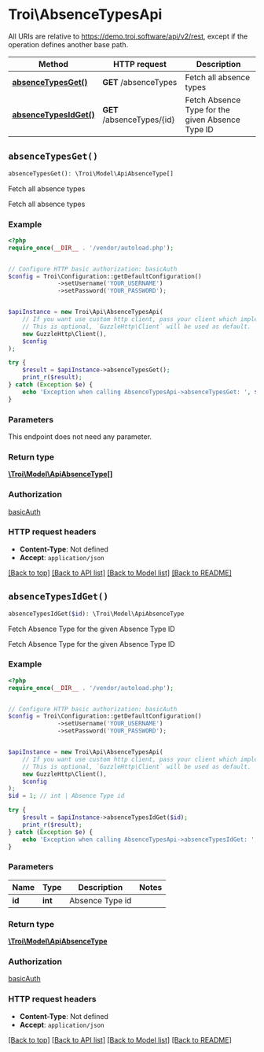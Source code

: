 # Troi\AbsenceTypesApi

All URIs are relative to https://demo.troi.software/api/v2/rest, except if the operation defines another base path.

| Method | HTTP request | Description |
| ------------- | ------------- | ------------- |
| [**absenceTypesGet()**](AbsenceTypesApi.md#absenceTypesGet) | **GET** /absenceTypes | Fetch all absence types |
| [**absenceTypesIdGet()**](AbsenceTypesApi.md#absenceTypesIdGet) | **GET** /absenceTypes/{id} | Fetch Absence Type for the given Absence Type ID |


## `absenceTypesGet()`

```php
absenceTypesGet(): \Troi\Model\ApiAbsenceType[]
```

Fetch all absence types

Fetch all absence types

### Example

```php
<?php
require_once(__DIR__ . '/vendor/autoload.php');


// Configure HTTP basic authorization: basicAuth
$config = Troi\Configuration::getDefaultConfiguration()
              ->setUsername('YOUR_USERNAME')
              ->setPassword('YOUR_PASSWORD');


$apiInstance = new Troi\Api\AbsenceTypesApi(
    // If you want use custom http client, pass your client which implements `GuzzleHttp\ClientInterface`.
    // This is optional, `GuzzleHttp\Client` will be used as default.
    new GuzzleHttp\Client(),
    $config
);

try {
    $result = $apiInstance->absenceTypesGet();
    print_r($result);
} catch (Exception $e) {
    echo 'Exception when calling AbsenceTypesApi->absenceTypesGet: ', $e->getMessage(), PHP_EOL;
}
```

### Parameters

This endpoint does not need any parameter.

### Return type

[**\Troi\Model\ApiAbsenceType[]**](../Model/ApiAbsenceType.md)

### Authorization

[basicAuth](../../README.md#basicAuth)

### HTTP request headers

- **Content-Type**: Not defined
- **Accept**: `application/json`

[[Back to top]](#) [[Back to API list]](../../README.md#endpoints)
[[Back to Model list]](../../README.md#models)
[[Back to README]](../../README.md)

## `absenceTypesIdGet()`

```php
absenceTypesIdGet($id): \Troi\Model\ApiAbsenceType
```

Fetch Absence Type for the given Absence Type ID

Fetch Absence Type for the given Absence Type ID

### Example

```php
<?php
require_once(__DIR__ . '/vendor/autoload.php');


// Configure HTTP basic authorization: basicAuth
$config = Troi\Configuration::getDefaultConfiguration()
              ->setUsername('YOUR_USERNAME')
              ->setPassword('YOUR_PASSWORD');


$apiInstance = new Troi\Api\AbsenceTypesApi(
    // If you want use custom http client, pass your client which implements `GuzzleHttp\ClientInterface`.
    // This is optional, `GuzzleHttp\Client` will be used as default.
    new GuzzleHttp\Client(),
    $config
);
$id = 1; // int | Absence Type id

try {
    $result = $apiInstance->absenceTypesIdGet($id);
    print_r($result);
} catch (Exception $e) {
    echo 'Exception when calling AbsenceTypesApi->absenceTypesIdGet: ', $e->getMessage(), PHP_EOL;
}
```

### Parameters

| Name | Type | Description  | Notes |
| ------------- | ------------- | ------------- | ------------- |
| **id** | **int**| Absence Type id | |

### Return type

[**\Troi\Model\ApiAbsenceType**](../Model/ApiAbsenceType.md)

### Authorization

[basicAuth](../../README.md#basicAuth)

### HTTP request headers

- **Content-Type**: Not defined
- **Accept**: `application/json`

[[Back to top]](#) [[Back to API list]](../../README.md#endpoints)
[[Back to Model list]](../../README.md#models)
[[Back to README]](../../README.md)
